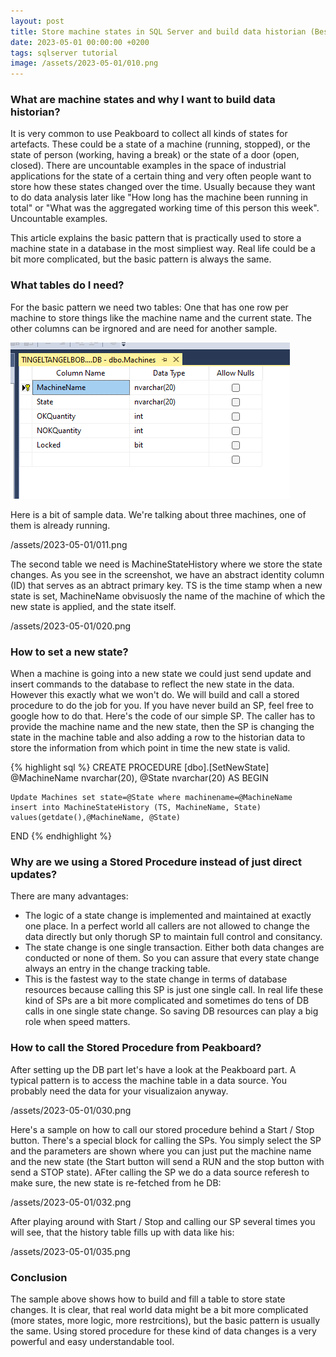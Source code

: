 ```yaml
---
layout: post
title: Store machine states in SQL Server and build data historian (Best Practice) 
date: 2023-05-01 00:00:00 +0200
tags: sqlserver tutorial
image: /assets/2023-05-01/010.png
---
```

### What are machine states and why I want to build data historian?

It is very common to use Peakboard to collect all kinds of states for artefacts. These could be a state of a machine (running, stopped), or the state of person (working, having a break) or the state of a door (open, closed). There are uncountable examples in the space of industrial applications for the state of a certain thing and very often people want to store how these states changed over the time. Usually because they want to do data analysis later like "How long has the machine been running in total" or "What was the aggregated working time of this person this week". Uncountable examples.

This article explains the basic pattern that is practically used to store a machine state in a database in the most simpliest way. Real life could be a bit more complicated, but the basic pattern is always the same.

### What tables do I need?

For the basic pattern we need two tables: One that has one row per machine to store things like the machine name and the current state. The other columns can be irgnored and are need for another sample.

![010](/assets/2023-05-01/010.png)


Here is a bit of sample data. We're talking about three machines, one of them is already running.

/assets/2023-05-01/011.png

The second table we need is MachineStateHistory where we store the state changes. As you see in the screenshot, we have an abstract identity column (ID) that serves as an abtract primary key. TS is the time stamp when a new state is set, MachineName obvisuosly the name of the machine of which the new state is applied, and the state itself.

/assets/2023-05-01/020.png

### How to set a new state?

When a machine is going into a new state we could just send update and insert commands to the database to reflect the new state in the data. However this exactly what we won't do. We will build and call a stored procedure to do the job for you. If you have never build an SP, feel free to google how to do that.
Here's the code of our simple SP. The caller has to provide the machine name and the new state, then the SP is changing the state in the machine table and also adding a row to the historian data to store the information from which point in time the new state is valid.

{% highlight sql %}
CREATE PROCEDURE [dbo].[SetNewState]
	@MachineName nvarchar(20),
	@State nvarchar(20)
AS
BEGIN
	
	Update Machines set state=@State where machinename=@MachineName
	insert into MachineStateHistory (TS, MachineName, State) values(getdate(),@MachineName, @State)

END
{% endhighlight %}

### Why are we using a Stored Procedure instead of just direct updates? 

There are many advantages:

* The logic of a state change is implemented and maintained at exactly one place. In a perfect world all callers are not allowed to change the data directly but only thorugh SP to maintain full control and consitancy.
* The state change is one single transaction. Either both data changes are conducted or none of them. So you can assure that every state change always an entry in the change tracking table.
* This is the fastest way to the state change in terms of database resources because calling this SP is just one single call. In real life these kind of SPs are a bit more complicated and sometimes do tens of DB calls in one single state change. So saving DB resources can play a big role when speed matters.

### How to call the Stored Procedure from Peakboard?

After setting up the DB part let's have a look at the Peakboard part. A typical pattern is to access the machine table in a data source. You probably need the data for your visualizaion anyway.

/assets/2023-05-01/030.png

Here's a sample on how to call our stored procedure behind a Start / Stop button. There's a special block for calling the SPs. You simply select the SP and the parameters are shown where you can just put the machine name and the new state (the Start button will send a RUN and the stop button with send a STOP state).
AFter calling the SP we do a data source referesh to make sure, the new state is re-fetched from he DB:

/assets/2023-05-01/032.png

After playing around with Start / Stop and calling our SP several times you will see, that the history table fills up with data like his:

/assets/2023-05-01/035.png

### Conclusion

The sample above shows how to build and fill a table to store state changes. It is clear, that real world data might be a bit more complicated (more states, more logic, more restrcitions), but the basic pattern is usually the same. Using stored procedure for these kind of data changes is a very powerful and easy understandable tool.


